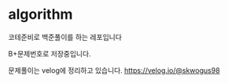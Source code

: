 # algorithm

코테준비로 백준풀이를 하는 레포입니다

B+문제번호로 저장중입니다.

문제풀이는 velog에 정리하고 있습니다.
https://velog.io/@skwogus98
